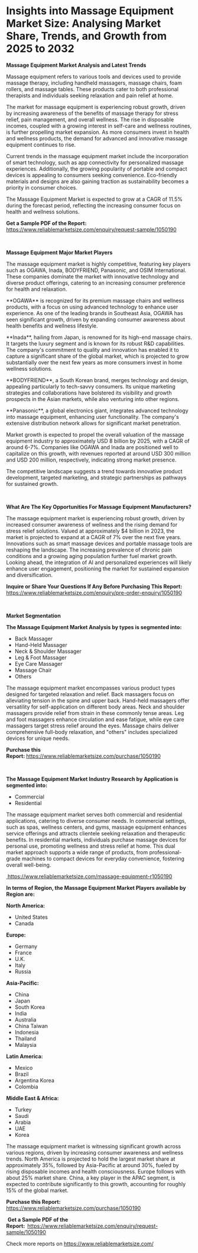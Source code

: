 <p><h1>Insights into Massage Equipment Market Size: Analysing Market Share, Trends, and Growth from 2025 to 2032</h1></p><p><strong>Massage Equipment Market Analysis and Latest Trends</strong></p>
<p><p>Massage equipment refers to various tools and devices used to provide massage therapy, including handheld massagers, massage chairs, foam rollers, and massage tables. These products cater to both professional therapists and individuals seeking relaxation and pain relief at home. </p><p>The market for massage equipment is experiencing robust growth, driven by increasing awareness of the benefits of massage therapy for stress relief, pain management, and overall wellness. The rise in disposable incomes, coupled with a growing interest in self-care and wellness routines, is further propelling market expansion. As more consumers invest in health and wellness products, the demand for advanced and innovative massage equipment continues to rise.</p><p>Current trends in the massage equipment market include the incorporation of smart technology, such as app connectivity for personalized massage experiences. Additionally, the growing popularity of portable and compact devices is appealing to consumers seeking convenience. Eco-friendly materials and designs are also gaining traction as sustainability becomes a priority in consumer choices. </p><p>The Massage Equipment Market is expected to grow at a CAGR of 11.5% during the forecast period, reflecting the increasing consumer focus on health and wellness solutions.</p></p>
<p><strong>Get a Sample PDF of the Report:&nbsp;</strong> <a href="https://www.reliablemarketsize.com/enquiry/request-sample/1050190?utm_campaign=2034&utm_medium=2&utm_source=Github&utm_content=ia&utm_term=09022025&utm_id=massage-equipment">https://www.reliablemarketsize.com/enquiry/request-sample/1050190</a></p>
<p>&nbsp;</p>
<p><strong>Massage Equipment Major Market Players</strong></p>
<p><p>The massage equipment market is highly competitive, featuring key players such as OGAWA, Inada, BODYFRIEND, Panasonic, and OSIM International. These companies dominate the market with innovative technology and diverse product offerings, catering to an increasing consumer preference for health and relaxation.</p><p>**OGAWA** is recognized for its premium massage chairs and wellness products, with a focus on using advanced technology to enhance user experience. As one of the leading brands in Southeast Asia, OGAWA has seen significant growth, driven by expanding consumer awareness about health benefits and wellness lifestyle.</p><p>**Inada**, hailing from Japan, is renowned for its high-end massage chairs. It targets the luxury segment and is known for its robust R&D capabilities. The company's commitment to quality and innovation has enabled it to capture a significant share of the global market, which is projected to grow substantially over the next few years as more consumers invest in home wellness solutions.</p><p>**BODYFRIEND**, a South Korean brand, merges technology and design, appealing particularly to tech-savvy consumers. Its unique marketing strategies and collaborations have bolstered its visibility and growth prospects in the Asian markets, while also venturing into other regions.</p><p>**Panasonic**, a global electronics giant, integrates advanced technology into massage equipment, enhancing user functionality. The company's extensive distribution network allows for significant market penetration. </p><p>Market growth is expected to propel the overall valuation of the massage equipment industry to approximately USD 8 billion by 2025, with a CAGR of around 6-7%. Companies like OGAWA and Inada are positioned well to capitalize on this growth, with revenues reported at around USD 300 million and USD 200 million, respectively, indicating strong market presence. </p><p>The competitive landscape suggests a trend towards innovative product development, targeted marketing, and strategic partnerships as pathways for sustained growth.</p></p>
<p>&nbsp;</p>
<p><strong>What Are The Key Opportunities For Massage Equipment Manufacturers?</strong></p>
<p><p>The massage equipment market is experiencing robust growth, driven by increased consumer awareness of wellness and the rising demand for stress relief solutions. Valued at approximately $4 billion in 2023, the market is projected to expand at a CAGR of 7% over the next five years. Innovations such as smart massage devices and portable massage tools are reshaping the landscape. The increasing prevalence of chronic pain conditions and a growing aging population further fuel market growth. Looking ahead, the integration of AI and personalized experiences will likely enhance user engagement, positioning the market for sustained expansion and diversification.</p></p>
<p><strong>Inquire or Share Your Questions If Any Before Purchasing This Report:</strong> <a href="https://www.reliablemarketsize.com/enquiry/pre-order-enquiry/1050190?utm_campaign=2034&utm_medium=2&utm_source=Github&utm_content=ia&utm_term=09022025&utm_id=massage-equipment">https://www.reliablemarketsize.com/enquiry/pre-order-enquiry/1050190</a></p>
<p>&nbsp;</p>
<p><strong>Market Segmentation</strong></p>
<p><strong>The Massage Equipment Market Analysis by types is segmented into:</strong></p>
<p><ul><li>Back Massager</li><li>Hand-Held Massager</li><li>Neck & Shoulder Massager</li><li>Leg & Foot Massager</li><li>Eye Care Massager</li><li>Massage Chair</li><li>Others</li></ul></p>
<p><p>The massage equipment market encompasses various product types designed for targeted relaxation and relief. Back massagers focus on alleviating tension in the spine and upper back. Hand-held massagers offer versatility for self-application on different body areas. Neck and shoulder massagers provide relief from strain in these commonly tense areas. Leg and foot massagers enhance circulation and ease fatigue, while eye care massagers target stress relief around the eyes. Massage chairs deliver comprehensive full-body relaxation, and "others" includes specialized devices for unique needs.</p></p>
<p><strong>Purchase this Report:&nbsp;</strong><a href="https://www.reliablemarketsize.com/purchase/1050190?utm_campaign=2034&utm_medium=2&utm_source=Github&utm_content=ia&utm_term=09022025&utm_id=massage-equipment">https://www.reliablemarketsize.com/purchase/1050190</a></p>
<p>&nbsp;</p>
<p><strong>The Massage Equipment Market Industry Research by Application is segmented into:</strong></p>
<p><ul><li>Commercial</li><li>Residential</li></ul></p>
<p><p>The massage equipment market serves both commercial and residential applications, catering to diverse consumer needs. In commercial settings, such as spas, wellness centers, and gyms, massage equipment enhances service offerings and attracts clientele seeking relaxation and therapeutic benefits. In residential markets, individuals purchase massage devices for personal use, promoting wellness and stress relief at home. This dual market approach supports a wide range of products, from professional-grade machines to compact devices for everyday convenience, fostering overall well-being.</p></p>
<p><a href="https://www.reliablemarketsize.com/massage-equipment-r1050190?utm_campaign=2034&utm_medium=2&utm_source=Github&utm_content=ia&utm_term=09022025&utm_id=massage-equipment">&nbsp;https://www.reliablemarketsize.com/massage-equipment-r1050190</a></p>
<p><strong>In terms of Region, the Massage Equipment Market Players available by Region are:</strong></p>
<p>
    <p> <strong> North America: </strong>
        <ul>
            <li>United States</li>
            <li>Canada</li>
        </ul>
        </p> 
    <p> <strong> Europe: </strong>
        <ul>
            <li>Germany</li>
            <li>France</li>
            <li>U.K.</li>
            <li>Italy</li>
            <li>Russia</li>
        </ul>
        </p> 
    <p> <strong> Asia-Pacific: </strong>
        <ul>
            <li>China</li>
            <li>Japan</li>
            <li>South Korea</li>
            <li>India</li>
            <li>Australia</li>
            <li>China Taiwan</li>
            <li>Indonesia</li>
            <li>Thailand</li>
            <li>Malaysia</li>
        </ul>
        </p> 
    <p> <strong> Latin America: </strong>
        <ul>
            <li>Mexico</li>
            <li>Brazil</li>
            <li>Argentina Korea</li>
            <li>Colombia</li>
        </ul>
        </p> 
    <p> <strong> Middle East & Africa: </strong>
        <ul>
            <li>Turkey</li>
            <li>Saudi</li>
            <li>Arabia</li>
            <li>UAE</li>
            <li>Korea</li>
        </ul>
    </p>
    </p>
<p><p>The massage equipment market is witnessing significant growth across various regions, driven by increasing consumer awareness and wellness trends. North America is projected to hold the largest market share at approximately 35%, followed by Asia-Pacific at around 30%, fueled by rising disposable incomes and health consciousness. Europe follows with about 25% market share. China, a key player in the APAC segment, is expected to contribute significantly to this growth, accounting for roughly 15% of the global market.</p></p>
<p><strong>Purchase this Report: </strong><a href="https://www.reliablemarketsize.com/purchase/1050190?utm_campaign=2034&utm_medium=2&utm_source=Github&utm_content=ia&utm_term=09022025&utm_id=massage-equipment">https://www.reliablemarketsize.com/purchase/1050190</a></p>
<p>&nbsp;<strong>Get a Sample PDF of the Report:&nbsp;&nbsp;</strong><a href="https://www.reliablemarketsize.com/enquiry/request-sample/1050190?utm_campaign=2034&utm_medium=2&utm_source=Github&utm_content=ia&utm_term=09022025&utm_id=massage-equipment">https://www.reliablemarketsize.com/enquiry/request-sample/1050190</a></p>
<p><strong></strong></p>
<p>Check more reports on <a href="https://www.reliablemarketsize.com/?utm_campaign=2034&utm_medium=2&utm_source=Github&utm_content=ia&utm_term=09022025&utm_id=massage-equipment">https://www.reliablemarketsize.com/</a></p>
